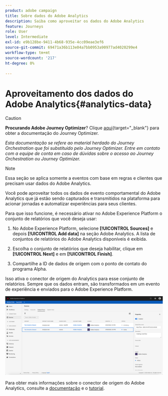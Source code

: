 ```yaml
---
product: adobe campaign
title: Sobre dados do Adobe Analytics
description: Saiba como aproveitar os dados do Adobe Analytics
feature: Journeys
role: User
level: Intermediate
exl-id: e9b128be-9411-4b68-935e-4cc09eae3ef6
source-git-commit: 69471a36b113e04a7bb0953a90977ad4020299e4
workflow-type: tm+mt
source-wordcount: '217'
ht-degree: 0%

---
```


# Aproveitamento dos dados do Adobe Analytics{#analytics-data}


>[!CAUTION]
>
>**Procurando Adobe Journey Optimizer**? Clique [aqui](https://experienceleague.adobe.com/pt-br/docs/journey-optimizer/using/ajo-home){target="_blank"} para obter a documentação do Journey Optimizer.
>
>
>_Esta documentação se refere ao material herdado do Journey Orchestration que foi substituído pelo Journey Optimizer. Entre em contato com a equipe de conta em caso de dúvidas sobre o acesso ao Journey Orchestration ou Journey Optimizer._


>[!NOTE]
>
>Essa seção se aplica somente a eventos com base em regras e clientes que precisam usar dados do Adobe Analytics.

Você pode aproveitar todos os dados de evento comportamental do Adobe Analytics que já estão sendo capturados e transmitidos na plataforma para acionar jornadas e automatizar experiências para seus clientes.

Para que isso funcione, é necessário ativar no Adobe Experience Platform o conjunto de relatórios que você deseja usar:

1. No Adobe Experience Platform, selecione **[!UICONTROL Sources]** e depois **[!UICONTROL Add data]** na seção Adobe Analytics. A lista de conjuntos de relatórios do Adobe Analytics disponíveis é exibida.

1. Escolha o conjunto de relatórios que deseja habilitar, clique em **[!UICONTROL Next]** e em **[!UICONTROL Finish]**.

1. Compartilhe a ID de dados de origem com o ponto de contato do programa Alpha.

Isso ativa o conector de origem do Analytics para esse conjunto de relatórios. Sempre que os dados entram, são transformados em um evento de experiência e enviados para o Adobe Experience Platform.

![](../assets/alpha-event9.png)

Para obter mais informações sobre o conector de origem do Adobe Analytics, consulte a [documentação](https://experienceleague.adobe.com/docs/experience-platform/sources/connectors/adobe-applications/analytics.html?lang=pt-BR) e o [tutorial](https://experienceleague.adobe.com/docs/experience-platform/sources/ui-tutorials/create/adobe-applications/analytics.html?lang=pt-BR).
